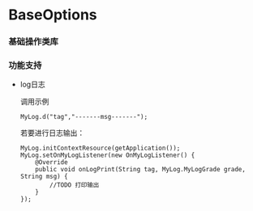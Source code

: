 # BaseOptions #
### 基础操作类库 ###

### 功能支持 ###
- log日志

	调用示例
	
	```
	MyLog.d("tag","-------msg-------");
	```

	若要进行日志输出：

	```
	MyLog.initContextResource(getApplication());
    MyLog.setOnMyLogListener(new OnMyLogListener() {
        @Override
        public void onLogPrint(String tag, MyLog.MyLogGrade grade, String msg) {
            //TODO 打印输出
        }
    });
	```


